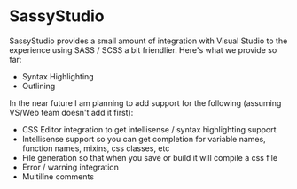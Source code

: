 SassyStudio
=================

SassyStudio provides a small amount of integration with Visual Studio to the experience using
SASS / SCSS a bit friendlier. Here's what we provide so far:

- Syntax Highlighting
- Outlining

In the near future I am planning to add support for the following (assuming VS/Web team doesn't add it first):

- CSS Editor integration to get intellisense / syntax highlighting support
- Intellisense support so you can get completion for variable names, function names, mixins, css classes, etc
- File generation so that when you save or build it will compile a css file
- Error / warning integration
- Multiline comments